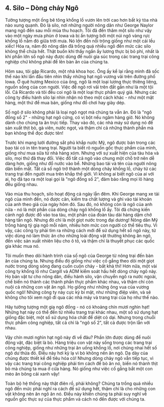 ## 4. Silo – Dòng chảy Ngô

Tưởng tượng một ống bê tông khổng lồ vươn lên trời cao hơn bất kỳ tòa nhà nào xung quanh. Đó là silo, nơi những người nông dân như George Naylor mang ngô đến sau mỗi mùa thu hoạch. Tôi đã đến thăm một silo như vậy vào một ngày mưa phùn ở Iowa và bị ấn tượng bởi một núi ngô vàng rực khổng lồ nằm đó giữa trời mưa. Nó lớn đến nỗi trông giống như một cái lều xiếc! Hóa ra, năm đó nông dân đã trồng quá nhiều ngô đến mức các silo không thể chứa hết. Thật buồn khi thấy ngần ấy lương thực bị bỏ phí, nhất là khi phần lớn số ngô này được dùng để nuôi gia súc trong các trang trại công nghiệp chứ không phải để lên bàn ăn của chúng ta.

Hôm sau, tôi gặp Ricardo, một nhà khoa học. Ông ấy kể lại rằng mình đã sốc thế nào khi lần đầu tiên nhìn thấy những hạt ngô vương vãi trên đường phố Iowa. Ở quê hương Mexico của ông, ngô là một loại lương thực thiêng liêng, nguồn sống của con người. Việc để ngô rơi vãi trên đất gần như là một tội lỗi. Cả Ricardo và tôi đều coi ngô là một loại thực phẩm quý giá. Nhưng các công ty điều hành silo lại nhìn nhận nó theo một cách khác - như một mặt hàng, một thứ để mua bán, giống như đồ chơi hay giày dép.

Số ngô ở silo không phải là loại ngô ngọt mà chúng ta vẫn ăn. Đó là "ngô đồng số 2" - những hạt ngô cứng, có vị bột nếu ngâm hàng giờ. Nó không dành cho chúng ta ăn trực tiếp. Thay vào đó, các nhà máy sử dụng nó để sản xuất thịt bò, gà viên, nước ngọt, và thậm chí cả những thành phần mà bạn không thể đọc được tên!

Trước khi mạng lưới đường sắt phủ khắp nước Mỹ, ngô được bán trong các bao tải có in tên trang trại. Người ta biết rõ nguồn gốc thực phẩm của mình, giống như mua sữa từ nhà hàng xóm. Nhưng với sự xuất hiện của tàu hỏa và silo, mọi thứ đã thay đổi. Việc đổ tất cả ngô vào chung một chỗ trở nên dễ dàng hơn, giống như đổ nước vào bể. Những bao tải và tên của người nông dân biến mất. Tất cả số ngô trở thành một dòng chảy khổng lồ, chảy từ các trang trại đến người mua trên khắp thế giới. Vì không ai biết ngô của ai với ai, họ đã tạo ra một loại gọi là "ngô đồng số 2", đảm bảo rằng mọi lô hàng đều giống nhau.

Vào mùa thu hoạch, silo hoạt động cả ngày lẫn đêm. Khi George mang xe tải ngô của mình đến, nó được cân, kiểm tra chất lượng và ghi vào tài khoản của anh theo giá của ngày hôm đó. Sau đó, nó không còn là ngô của anh nữa - nó là một phần của dòng chảy ngô khổng lồ ấy. Tôi đã chứng kiến cảnh ngô được đổ vào toa tàu, một phần của đoàn tàu dài hàng dặm chở hàng tấn ngô. Nhưng đó chỉ là một giọt nước trong đại dương! Nông dân Mỹ trồng hàng tỷ giạ ngô mỗi năm, nhiều hơn mức con người có thể tiêu thụ. Vì vậy, các công ty phải tìm ra những cách mới để sử dụng hết số ngô này, từ việc dùng nó làm thức ăn cho những loài động vật thường không ăn ngô, đến việc sản xuất nhiên liệu cho ô tô, và thậm chí là thuyết phục các quốc gia khác mua nó.

Tôi muốn theo dõi hành trình của số ngô của George từ nông trại đến bàn ăn của chúng ta. Nhưng điều đó giống như việc cố gắng theo dõi một giọt nước trong dòng sông đang cuồn cuộn chảy - bất khả thi! Hơn nữa, một vài công ty khổng lồ như Cargill và ADM kiểm soát hầu hết dòng chảy ngô này. Họ bán vật tư cho nông dân, điều hành silo, vận chuyển ngô ra nước ngoài, chế biến nó thành các thành phần thực phẩm khác nhau, và thậm chí còn nuôi cả những con vật ăn ngô. Họ giống như những ông vua của vương quốc ngô! Những công ty này cực kỳ bí mật, như những điệp viên, và sẽ không cho tôi xem ngô đi qua các nhà máy và trang trại của họ như thế nào.

Hãy tưởng tượng một giạ ngô đồng - nó có khoảng chín mươi nghìn hạt! Những hạt này có thể đến từ nhiều trang trại khác nhau, một số sử dụng hạt giống đặc biệt, một số sử dụng hóa chất để diệt cỏ dại. Nhưng trong chuỗi thực phẩm công nghiệp, tất cả chỉ là "ngô số 2", tất cả được trộn lẫn với nhau.

Vậy chín mươi nghìn hạt ngô này đi về đâu? Phần lớn được dùng để nuôi động vật, đặc biệt là bò. Hàng triệu con vật này sống trong các trang trại công nghiệp, giống như những trại ăn uống khổng lồ, nơi chúng nhai hết số ngô dư thừa đó. Điều này hơi kỳ lạ vì bò không nên ăn ngô. Dạ dày của chúng được thiết kế để tiêu hóa cỏ! Nhưng dòng chảy ngô vẫn tiếp tục, vì vậy các trang trại công nghiệp phải tìm cách để bò ăn nó, biến nó thành thịt bò mà chúng ta mua ở cửa hàng. Nó giống như việc cố gắng bắt một con mèo ăn bông cải xanh vậy!

Toàn bộ hệ thống này thật điên rồ, phải không? Chúng ta trồng quá nhiều ngô đến mức phải nghĩ ra cách để sử dụng hết, thậm chí là cho những con vật không nên ăn ngô ăn nó. Điều này khiến chúng ta phải suy nghĩ về nguồn gốc thực sự của thực phẩm và cách nó đến được với chúng ta.
